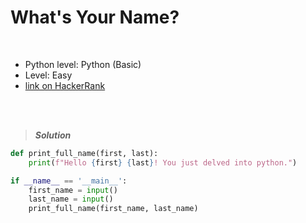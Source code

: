 # What's Your Name?

<br>

- Python level: Python (Basic)
- Level: Easy
- [link on HackerRank](https://www.hackerrank.com/challenges/whats-your-name/problem?isFullScreen=true)

<br>
<br>

> ***Solution***
> 

```python
def print_full_name(first, last):
    print(f"Hello {first} {last}! You just delved into python.")

if __name__ == '__main__':
    first_name = input()
    last_name = input()
    print_full_name(first_name, last_name)
```